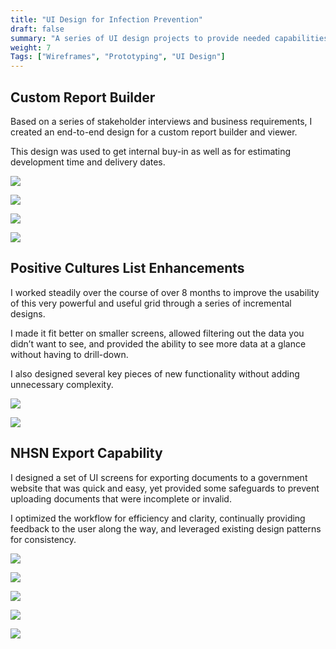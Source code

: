 ```yaml
---
title: "UI Design for Infection Prevention"
draft: false
summary: "A series of UI design projects to provide needed capabilities to hospital Infection Prevention specialists."
weight: 7
Tags: ["Wireframes", "Prototyping", "UI Design"]
---
```


## Custom Report Builder

Based on a series of stakeholder interviews and business requirements, I created an end-to-end design for a custom report builder and viewer.

This design was used to get internal buy-in as well as for estimating development time and delivery dates.

![](custom_reports1.png)

![](custom_reports2.png)

![](custom_reports4.png)

![](custom_reports5.png)


## Positive Cultures List Enhancements

I worked steadily over the course of over 8 months to improve the usability of this very powerful and useful grid through a series of incremental designs.

I made it fit better on smaller screens, allowed filtering out the data you didn’t want to see, and provided the ability to see more data at a glance without having to drill-down.

I also designed several key pieces of new functionality without adding unnecessary complexity.

![](NewCLL.png)

![](CLL_full.png)


## NHSN Export Capability

I designed a set of UI screens for exporting documents to a government website that was quick and easy, yet provided some safeguards to prevent uploading documents that were incomplete or invalid.

I optimized the workflow for efficiency and clarity, continually providing feedback to the user along the way, and leveraged existing design patterns for consistency.

![](Export_list2.png)

![](Export_list_after2.png)

![](ExportLists.png)

![](NHSN_export_after.png)

![](NHSN_export_after2.png)




